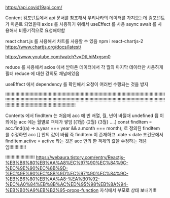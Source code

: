 https://api.covid19api.com/

Content 컴포넌트에서 api 문서를 참조해서 우리나라의 데이터를 가져오는데
컴포넌트가 마운트 되었을때 axios 를 사용하기 위해서 useEffect 를 사용
async await 를 사용해서 비동기적으로 요청해야함

react chart.js 를 사용해서 차트를 사용할 수 있음
npm i react-chartjs-2
https://www.chartjs.org/docs/latest/

https://www.youtube.com/watch?v=DtLhiMxgsm0

reduce 를 사용해서 axios 에서 받아온 데이터에서 각 월의 마지막 데이터만 사용하게 필터
reduce 에 대한 강의도 채널에있음

useEffect 에서 dependency 를 확인해서 요청이 여러번 수행되는 것을 방지

!!!!!!!!!!!!!!!!!!!!!!!!!!!!!!!!!!!!!!!!!!!!!!!!!!!!!!!!!!!!!!!!!!!!!!!!!!!!!!!!!!!!!!!!!!!!!!!!!!!!!!!!!!!!!!!!!!!!!!!!!!!!!!!!!!!!!!!!!!!!!!!!!!!!!!!!!!!!!!!!!!!!!!!!!!!!!!!!!!!!!!!!!!!!!!!!!!!!!!!!!!!!!!!!!!!!!!!!!!!!!!!!!!!!!!!!!!!!!!!!!!!!!!!!!!!!!!!!!!!!!!!!!!!!!!!!!!!!!!!!!!!!!!!!!!!!!!!!!!!!!!!!!

Contents 에서 findItem 는 처음에 acc 에 빈 배열, 월, 년이 바뀔때 undefined 됨
이외에는 acc 에는 월별로 객체가 쌓임 [{1월} {2월} {3월} ....]
const findItem = acc.find((a) => a.year === year && a.month === month); 로 정의된 findItem 를 수정하면
acc [] 안의 값이 바뀜
즉 findItem 이 존재하고 .date < date 조건문에서 findItem.active = active 라는 것은 acc 안의 한 객체의 값을 수정하는 개념임!!!!!!!!!!!!!

!!!!!!!!!!!!!!!!!!!!!!!
https://webaura.tistory.com/entry/Reactjs-%EB%B6%80%EB%AA%A8%EC%97%90%EC%84%9C-%EC%9E%90%EC%8B%9D-%EC%9E%90%EC%8B%9D%EC%97%90%EC%84%9C-%EB%B6%80%EB%AA%A8-%EA%B0%92-%EC%A0%84%EB%8B%AC%ED%95%98%EB%8A%94-%EB%B0%A9%EB%B2%95-props-function
자식에서 부모로 상태 보내기!!!
